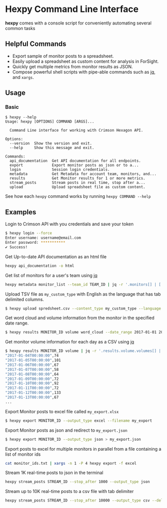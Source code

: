 Hexpy Command Line Interface
=============================

**hexpy** comes with a console script for conveniently automating several common tasks

## Helpful Commands

* Export sample of monitor posts to a spreadsheet.
* Easily upload a spreadsheet as custom content for analysis in ForSight.
* Quickly get multiple metrics from monitor results as JSON. 
* Compose powerful shell scripts with pipe-able commands such as [jq](https://stedolan.github.io/jq/), and `xargs`.

## Usage

### Basic

```
$ hexpy --help
Usage: hexpy [OPTIONS] COMMAND [ARGS]...

  Command Line interface for working with Crimson Hexagon API.

Options:
  --version  Show the version and exit.
  --help     Show this message and exit.

Commands:
  api_documentation  Get API documentation for all endpoints.
  export             Export monitor posts as json or to a...
  login              Session login credentials.
  metadata           Get Metadata for account team, monitors, and...
  results            Get Monitor results for 1 or more metrics.
  stream_posts       Stream posts in real time, stop after a...
  upload             Upload spreadsheet file as custom content.
```

See how each `hexpy` command works by running `hexpy COMMAND --help`

## Examples

Login to Crimson API with you credentials and save your token
```bash
$ hexpy login --force
Enter username: username@email.com
Enter password: ***********
✔ Success!
```

Get Up-to-date API documentation as an html file
```bash
hexpy api_documentation -o html
```

Get list of monitors for a user's team using [jq](https://stedolan.github.io/jq/)
```bash
hexpy metadata monitor_list --team_id TEAM_ID | jq -r '.monitors[] | [.id, .name] | @tsv'
```

Upload TSV file as `my_custom_type` with English as the language that has tab delimited columns.
```bash
$ hexpy upload spredsheet.csv --content_type my_custom_type --language en --delimiter '\t'
```

Get word cloud and volume information from the monitor in the specified date range.
```bash
$ hexpy results MONITOR_ID volume word_cloud --date_range 2017-01-01 2017-02-01
```

Get monitor volume information for each day  as a CSV using [jq](https://stedolan.github.io/jq/)
```bash
$ hexpy results MONITOR_ID volume | jq -r '.results.volume.volumes[] | [.startDate, .numberOfDocuments] | @csv'
"2017-01-04T00:00:00",74
"2017-01-05T00:00:00",101
"2017-01-06T00:00:00",67
"2017-01-07T00:00:00",58
"2017-01-08T00:00:00",64
"2017-01-09T00:00:00",72
"2017-01-10T00:00:00",92
"2017-01-11T00:00:00",72
"2017-01-12T00:00:00",133
"2017-01-13T00:00:00",67
...
```

Export Monitor posts to excel file called `my_export.xlsx`
```bash
$ hexpy export MONITOR_ID --output_type excel --filename my_export
```

Export Monitor posts as json and redirect to `my_export.json`
```bash
$ hexpy export MONITOR_ID --output_type json > my_export.json
```

Export posts to excel for multiple monitors in parallel from a file containing a list of monitor ids
```bash
cat monitor_ids.txt | xargs -n 1 -P 4 hexpy export -f excel
```

Stream 1K real-time posts to json in the terminal
```bash
hexpy stream_posts STREAM_ID --stop_after 1000 --output_type json 
```

Stream up to 10K real-time posts to a csv file with tab delimiter 
```bash
hexpy stream_posts STREAM_ID --stop_after 10000 --output_type csv --delimiter '\t' > my_csv_file.csv
```
